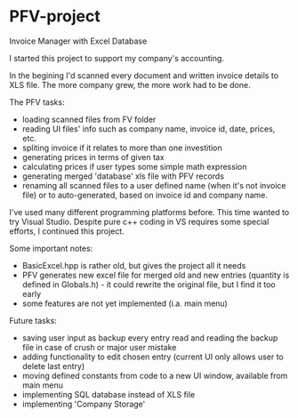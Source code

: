 # PFV-project

Invoice Manager with Excel Database

I started this project to support my company's accounting. 

In the begining I'd scanned every document and written invoice details to XLS file. The more company grew, the more work had to be done.

The PFV tasks: 
- loading scanned files from FV folder
- reading UI files' info such as company name, invoice id, date, prices, etc.
- spliting invoice if it relates to more than one investition
- generating prices in terms of given tax
- calculating prices if user types some simple math expression
- generating merged 'database' xls file with PFV records
- renaming all scanned files to a user defined name (when it's not invoice file) or to auto-generated, based on invoice id and company name.

I've used many different programming platforms before. This time wanted to try Visual Studio.
Despite pure c++ coding in VS requires some special efforts, I continued this project.


Some important notes:
- BasicExcel.hpp is rather old, but gives the project all it needs
- PFV generates new excel file for merged old and new entries (quantity is defined in Globals.h) - it could rewrite the original file, but I find it too early
- some features are not yet implemented (i.a. main menu)

Future tasks:
- saving user input as backup every entry read and reading the backup file in case of crush or major user mistake
- adding functionality to edit chosen entry (current UI only allows user to delete last entry)
- moving defined constants from code to a new UI window, available from main menu
- implementing SQL database instead of XLS file
- implementing 'Company Storage'
